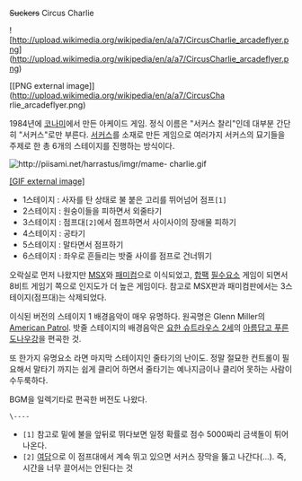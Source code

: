 <del>Suckers</del> Circus Charlie  

![http://upload.wikimedia.org/wikipedia/en/a/a7/CircusCharlie_arcadeflyer.png]
(http://upload.wikimedia.org/wikipedia/en/a/a7/CircusCharlie_arcadeflyer.png)

[[PNG external image]](http://upload.wikimedia.org/wikipedia/en/a/a7/CircusCha
rlie_arcadeflyer.png)

  
  

1984년에 [코나미](%EC%BD%94%EB%82%98%EB%AF%B8.md)에서 만든 아케이드 게임. 정식 이름은 "서커스
찰리"인데 대부분 간단히 "서커스"로만 부른다. [서커스](%EC%84%9C%EC%BB%A4%EC%8A%A4.md)를 소재로 만든
게임으로 여러가지 서커스의 묘기들을 주제로 한 총 6개의 스테이지를 진행하는 방식이다.

![http://piisami.net/harrastus/imgr/mame-
charlie.gif](http://piisami.net/harrastus/imgr/mame-charlie.gif)

[[GIF external image]](http://piisami.net/harrastus/imgr/mame-charlie.gif)

  

  * 1스테이지 : 사자를 탄 상태로 불 붙은 고리를 뛰어넘어 점프`[1]`
  * 2스테이지 : 원숭이들을 피하면서 외줄타기
  * 3스테이지 : 점프대`[2]`에서 점프하면서 사이사이의 장애물 피하기
  * 4스테이지 : 공타기
  * 5스테이지 : 말타면서 점프하기
  * 6스테이지 : 좌우로 흔들리는 밧줄 사이를 점프로 건너뛰기  

오락실로 먼저 나왔지만 [MSX](MSX.md)와 [패미컴](%ED%8C%A8%EB%AF%B8%EC%BB%B4.md)으로
이식되었고, [합팩](%ED%95%A9%ED%8C%A9.md)
[필수요소](%ED%95%84%EC%88%98%EC%9A%94%EC%86%8C.md) 게임이 되면서 8비트 게임기 쪽으로 인지도가 더
높은 게임이다. 참고로 MSX판과 패미컴판에서는 3스테이지(점프대)는 삭제되었다.

이식된 버전의 스테이지 1 배경음악이 매우 유명하다. 원곡명은 Glenn Miller의 [American
Patrol](http://youtu.be/DK-lBi5r6Jk). 밧줄 스테이지의 배경음악은 [요한 슈트라우스 2세](%EC%9A%94%ED%95%9C%20%EC%8A%88%ED%8A%B8%EB%9D%BC%EC%9A%B0%EC%8A%A4%202%EC%84%B8.md)의
[아름답고 푸른 도나우강](%EC%95%84%EB%A6%84%EB%8B%B5%EA%B3%A0%20%ED%91%B8%EB%A5%B8%20%EB%8F%84%EB%82%98%EC%9A%B0%EA%B0%95.md)을 편곡한 것.

또 한가지 유명요소 라면 마지막 스테이지인 줄타기의 난이도. 정말 절묘한 컨트롤이 필요해서 말타기 까지는 쉽게 클리어 하면서 줄타기는
예나지금이나 클리어 못하는 사람이 수두룩하다.

BGM을 일렉기타로 편곡한 버전도 나왔다.

`\----`

  * `[1]` 참고로 밑에 불을 앞뒤로 뛰다보면 일정 확률로 점수 5000짜리 금색돌이 튀어나온다.
  * `[2]` [여담](%EC%97%AC%EB%8B%B4.md)으로 이 점프대에서 계속 뛰고 있으면 서커스 장막을 뚫고 나간다(…). 즉, 시간을 너무 끌어서는 안된다는 것

